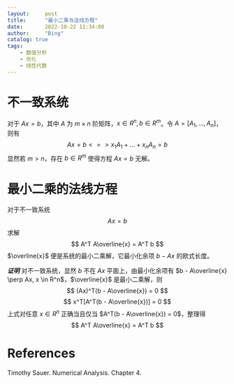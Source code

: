 ```yaml
---
layout:     post
title:      "最小二乘与法线方程"
date:       2022-10-22 11:34:00
author:     "Bing"
catalog: true
tags:
    - 数值分析
    - 优化
    - 线性代数
---
```

# 不一致系统
对于 $Ax = b$，其中 $A$ 为 $m \times n$ 阶矩阵，$x \in R^n, b \in R^m$。令 $A = [A_1,...,A_n]$，则有
$$
    Ax = b <=> x_1A_1 + ... + x_nA_n = b
$$
显然若 $m > n$，存在 $b \in R^m$ 使得方程 $Ax = b$ 无解。

# 最小二乘的法线方程
对于不一致系统
$$
    Ax = b
$$
求解
$$
    A^T A\overline{x} = A^T b
$$
$\overline{x}$ 便是系统的最小二乘解，它最小化余项 $b - Ax$ 的欧式长度。

***证明***
对不一致系统，显然 $b$ 不在 $Ax$ 平面上，由最小化余项有 $b - A\overline{x} \perp Ax, x \in R^n$，$\overline{x}$ 是最小二乘解，则
$$
    (Ax)^T(b - A\overline{x}) = 0
$$
$$
    x^T[A^T(b - A\overline{x})] = 0
$$
上式对任意 $x \in R^n$ 正确当且仅当 $A^T(b - A\overline{x}) = 0$，整理得
$$
    A^T A\overline{x} = A^T b
$$

# References
Timothy Sauer. Numerical Analysis. Chapter 4.